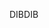 <span data-ttu-id="350a1-101">DIB</span><span class="sxs-lookup"><span data-stu-id="350a1-101">DIB</span></span>